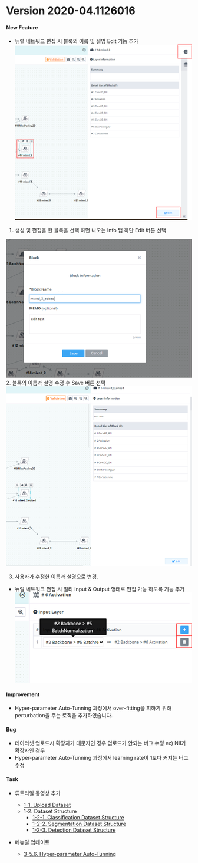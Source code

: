 # Version 2020-04.1126016

#### New Feature

- 뉴럴 네트워크 편집 시 블록의 이름 및 설명 Edit 기능 추가
![](img/edit1-1.png)

1. 생성 및 편집을 한 블록을 선택 하면 나오는 Info 탭 하단 Edit 버튼 선택

![](img/edit2.png)
2. 블록의 이름과 설명 수정 후 Save 버튼 선택
![](img/edit3.png)

3. 사용자가 수정한 이름과 설명으로 변경.

- 뉴럴 네트워크 편집 시 멀티 Input & Output 형태로 편집 가능 하도록 기능 추가
![](img/multi1.png)


#### Improvement

- Hyper-parameter Auto-Tunning 과정에서 over-fitting을 피하기 위해 perturbation을 주는 로직을 추가하였습니다.

#### Bug

- 데이터셋 업로드시 확장자가 대문자인 경우 업로드가 안되는 버그 수정 ex) NII가 확장자인 경우
- Hyper-parameter Auto-Tunning 과정에서 learning rate이 1보다 커지는 버그 수정


#### Task

- 튜토리얼 동영상 추가
  - [1-1. Upload Dataset](https://www.youtube.com/watch?v=Lq3aRIJWJzU)  
  - 1-2. Dataset Structure
    - [1-2-1. Classification Dataset Structure](https://www.youtube.com/watch?v=C_kyji4VdFY)
    - [1-2-2. Segmentation Dataset Structure](https://www.youtube.com/watch?v=1alhmYLbJVM)
    - [1-2-3. Detection Dataset Structure](https://www.youtube.com/watch?v=fnlcc8pNpFY)
    
- 메뉴얼 업데이트
  - [3-5.6. Hyper-parameter Auto-Tunning](https://deepphi.github.io/manual/chapter3/3-5.성능_고도화.html#6-hyper-parameter-auto-tunning)
